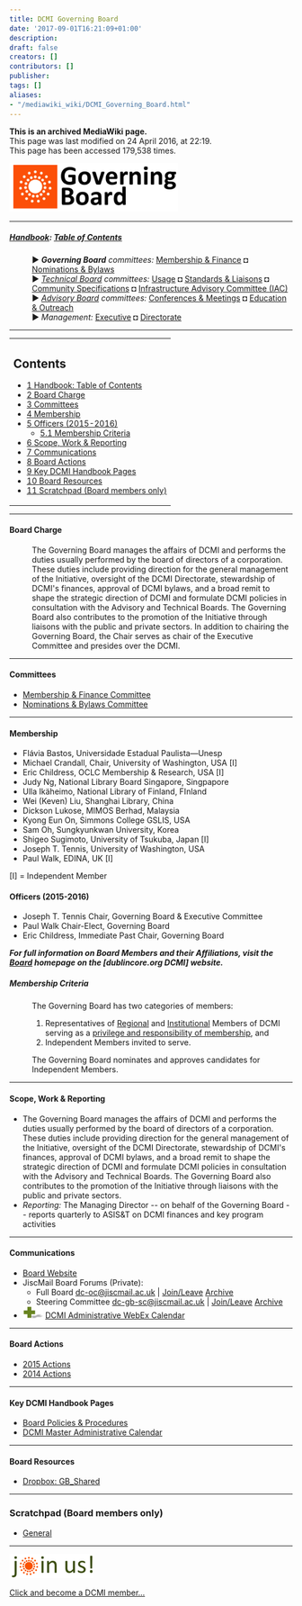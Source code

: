 ```yaml
---
title: DCMI Governing Board
date: '2017-09-01T16:21:09+01:00'
description: 
draft: false
creators: []
contributors: []
publisher: 
tags: []
aliases:
- "/mediawiki_wiki/DCMI_Governing_Board.html"
---
```


 **This is an archived MediaWiki page.**  
This page was last modified on 24 April 2016, at 22:19.  
This page has been accessed 179,538 times.

[<img alt="Governing Board logo" src="/mediawiki_wiki/images/GB_logo.png" width="300" height="86">](/mediawiki_wiki/images/GB_logo.png)

* * *

##### [Handbook](/mediawiki_wiki/DCMI_Handbook "DCMI Handbook"): [Table of Contents](/mediawiki_wiki/DCMI_Handbook/) 
<dl>
<dd> ► <i><strong class="selflink">Governing Board</strong> committees:</i> <a href="/mediawiki_wiki/DCMI_Governing_Board/finance.md" title="DCMI Governing Board/finance">Membership &amp; Finance</a> ◘ <a href="/mediawiki_wiki/DCMI_Governing_Board/nominations.md" title="DCMI Governing Board/nominations">Nominations &amp; Bylaws</a> 
</dd>
<dd> ► <i><a href="/mediawiki_wiki/DCMI_Technical_Board.md" title="DCMI Technical Board">Technical Board</a> committees:</i> <a href="/mediawiki_wiki/DCMI_Technical_Board/usage.md" title="DCMI Technical Board/usage">Usage</a> ◘ <a href="/mediawiki_wiki/DCMI_Technical_Board/standards.md" title="DCMI Technical Board/standards">Standards &amp; Liaisons</a> ◘ <a href="/mediawiki_wiki/DCMI_Technical_Board/specifications.md" title="DCMI Technical Board/specifications">Community Specifications</a> ◘ <a href="/mediawiki_wiki/DCMI_Technical_Board/infrastructure.md" title="DCMI Technical Board/infrastructure">Infrastructure Advisory Committee (IAC)</a>
</dd>
<dd> ► <i><a href="/mediawiki_wiki/DCMI_Advisory_Board.md" title="DCMI Advisory Board">Advisory Board</a> committees:</i> <a href="/mediawiki_wiki/DCMI_Advisory_Board/meetings.md" title="DCMI Advisory Board/meetings">Conferences &amp; Meetings</a> ◘ <a href="/mediawiki_wiki/DCMI_Advisory_Board/documentation.md" title="DCMI Advisory Board/documentation">Education &amp; Outreach</a>
</dd>
<dd> ► <i>Management:</i> <a href="/mediawiki_wiki/Exec_Committee.md" title="Exec Committee">Executive</a> ◘ <a href="/mediawiki_wiki/Exec_Committee/directorate.md" title="Exec Committee/directorate">Directorate</a>
</dd>
</dl>

* * *

<table id="toc" class="toc">
  <tr>
    <td>
      <div id="toctitle">
        <h2>Contents</h2>
      </div>
      <ul>
        <li class="toclevel-1"><a href="#Handbook:_Table_of_Contents"><span class="tocnumber">1</span> <span class="toctext">Handbook: Table of Contents</span></a></li>
        <li class="toclevel-1 tocsection-1"><a href="#Board_Charge"><span class="tocnumber">2</span> <span class="toctext">Board Charge</span></a></li>
        <li class="toclevel-1 tocsection-2"><a href="#Committees"><span class="tocnumber">3</span> <span class="toctext">Committees</span></a></li>
        <li class="toclevel-1 tocsection-3"><a href="#Membership"><span class="tocnumber">4</span> <span class="toctext">Membership</span></a></li>
        <li class="toclevel-1 tocsection-4">
          <a href="#Officers_.282015-2016.29"><span class="tocnumber">5</span> <span class="toctext">Officers (2015-2016)</span></a>
          <ul>
            <li class="toclevel-2 tocsection-5"><a href="#Membership_Criteria"><span class="tocnumber">5.1</span> <span class="toctext">Membership Criteria</span></a></li>
          </ul>
        </li>
        <li class="toclevel-1 tocsection-6"><a href="#Scope.2C_Work_.26_Reporting"><span class="tocnumber">6</span> <span class="toctext">Scope, Work &amp; Reporting</span></a></li>
        <li class="toclevel-1 tocsection-7"><a href="#Communications"><span class="tocnumber">7</span> <span class="toctext">Communications</span></a></li>
        <li class="toclevel-1 tocsection-8"><a href="#Board_Actions"><span class="tocnumber">8</span> <span class="toctext">Board Actions</span></a></li>
        <li class="toclevel-1 tocsection-9"><a href="#Key_DCMI_Handbook_Pages"><span class="tocnumber">9</span> <span class="toctext">Key DCMI Handbook Pages</span></a></li>
        <li class="toclevel-1 tocsection-10"><a href="#Board_Resources"><span class="tocnumber">10</span> <span class="toctext">Board Resources</span></a></li>
        <li class="toclevel-1 tocsection-11"><a href="#Scratchpad_.28Board_members_only.29"><span class="tocnumber">11</span> <span class="toctext">Scratchpad (Board members only)</span></a></li>
      </ul>
    </td>
  </tr>
</table>


* * *

#### Board Charge 
<dl><dd> The Governing Board manages the affairs of DCMI and performs the duties usually performed by the board of directors of a corporation. These duties include providing direction for the general management of the Initiative, oversight of the DCMI Directorate, stewardship of DCMI's finances, approval of DCMI bylaws, and a broad remit to shape the strategic direction of DCMI and formulate DCMI policies in consultation with the Advisory and Technical Boards. The Governing Board also contributes to the promotion of the Initiative through liaisons with the public and private sectors. In addition to chairing the Governing Board, the Chair serves as chair of the Executive Committee and presides over the DCMI.
</dd></dl>

* * *

#### Committees 

- [Membership & Finance Committee](/mediawiki_wiki/DCMI_Governing_Board/finance)
- [Nominations & Bylaws Committee](/mediawiki_wiki/DCMI_Governing_Board/nominations)

* * *

#### Membership 

- Flávia Bastos, Universidade Estadual Paulista—Unesp 
- Michael Crandall, Chair, University of Washington, USA [I]
- Eric Childress, OCLC Membership & Research, USA [I]
- Judy Ng, National Library Board Singapore, Singpapore
- Ulla Ikäheimo, National Library of Finland, FInland
- Wei (Keven) Liu, Shanghai Library, China
- Dickson Lukose, MIMOS Berhad, Malaysia
- Kyong Eun On, Simmons College GSLIS, USA
- Sam Oh, Sungkyunkwan University, Korea
- Shigeo Sugimoto, University of Tsukuba, Japan [I]
- Joseph T. Tennis, University of Washington, USA
- Paul Walk, EDINA, UK [I]

[I] = Independent Member

#### Officers (2015-2016) 

- Joseph T. Tennis Chair, Governing Board & Executive Committee
- Paul Walk Chair-Elect, Governing Board
- Eric Childress, Immediate Past Chair, Governing Board

_**For full information on Board Members and their Affiliations, visit the [Board](http://dublincore.org/about/oversight/) homepage on the [dublincore.org DCMI] website.**_

##### Membership Criteria 
<dl><dd>The Governing Board has two categories of members:
</dd></dl>
<dl><dd>
<ol>
<li> Representatives of <a href="http://dublincore.org/support/#regionalMember" class="external text" rel="nofollow">Regional</a> and <a href="http://dublincore.org/support/#institutionalMember" class="external text" rel="nofollow">Institutional</a> Members of DCMI serving as a <a href="http://dublincore.org/support/index.shtml#benefits" class="external text" rel="nofollow">privilege and responsibility of membership</a>, and
</li>
<li> Independent Members invited to serve. 
</li>
</ol>
</dd></dl>
<dl><dd> The Governing Board nominates and approves candidates for Independent Members.
</dd></dl>

* * *

#### Scope, Work & Reporting 

- The Governing Board manages the affairs of DCMI and performs the duties usually performed by the board of directors of a corporation. These duties include providing direction for the general management of the Initiative, oversight of the DCMI Directorate, stewardship of DCMI's finances, approval of DCMI bylaws, and a broad remit to shape the strategic direction of DCMI and formulate DCMI policies in consultation with the Advisory and Technical Boards. The Governing Board also contributes to the promotion of the Initiative through liaisons with the public and private sectors.
- _Reporting:_ The Managing Director -- on behalf of the Governing Board -- reports quarterly to ASIS&T on DCMI finances and key program activities 

* * *

#### Communications 

- [Board Website](http://dublincore.org/about/oversight/)
- JiscMail Board Forums (Private): 
  - Full Board [dc-oc@jiscmail.ac.uk](mailto:dc-oc@jiscmail.ac.uk) | [Join/Leave](http://www.jiscmail.ac.uk/lists/dc-oc.html) [Archive](http://www.jiscmail.ac.uk/cgi-bin/wa.exe?SUBED1=dc-oc&A=1)
  - Steering Committee [dc-gb-sc@jiscmail.ac.uk](mailto:dc-oc@jiscmail.ac.uk) | [Join/Leave](http://www.jiscmail.ac.uk/lists/dc-gb-sc.html) [Archive](http://www.jiscmail.ac.uk/cgi-bin/wa.exe?SUBED1=dc-gb-sc&A=1)
- [<img alt="+ symbol" src="/mediawiki_wiki/images/Plus.jpg" width="36" height="21">](/mediawiki_wiki/images/Plus.jpg) [DCMI Administrative WebEx Calendar](https://www.google.com/calendar/embed?title=DCMI%20WebEx%20Calendar&height=600&wkst=2&bgcolor=%23ff6600&src=99h1apmg3h74clla4ufl6a009g%40group.calendar.google.com&color=%23853104&ctz=America%2FNew_York)

* * *

#### Board Actions 

- [2015 Actions](/mediawiki_wiki/DCMI_Governing_Board/actions14)
- [2014 Actions](/mediawiki_wiki/DCMI_Governing_Board/actions14)

* * *

#### Key DCMI Handbook Pages 

- [Board Policies & Procedures](/mediawiki_wiki/DCMI_Governing_Board/procedures)
- [DCMI Master Administrative Calendar](/mediawiki_wiki/DCMI_Handbook/Administrative_Calendar)

* * *

#### Board Resources 

- [Dropbox: GB\_Shared](https://www.dropbox.com)

* * *

### Scratchpad (Board members only)

- [General](/mediawiki_wiki/DCMI_Governing_Board/scratchpad/general)

* * *

[<img alt="DCMI Handbook" src="/mediawiki_wiki/images/Join_us-150.png" width="150" height="43">](/mediawiki_wiki/images/Join_us-150.png)

[Click and become a DCMI member...](http://dublincore.org/support/#individualMember)

